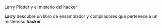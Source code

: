 Larry Plotter y el misterio del hacker

**Larry** descubre un libro de ensamblador y compiladores que pertenece a un misterioso **hacker**
